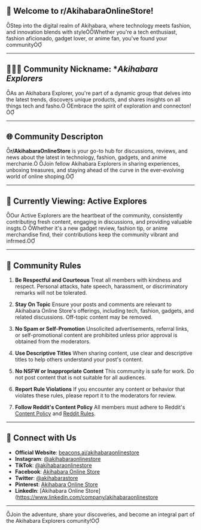 ## 👋 Welcome to r/AkihabaraOnlineStore!
Step into the digital realm of Akihabara, where technology meets fashion, and innovation blends with styleWhether you're a tech enthusiast, fashion aficionado, gadget lover, or anime fan, you've found your community

---

## 🧑‍🤝‍🧑 Community Nickname: **Akihabara Explorers*

As an Akihabara Explorer, you're part of a dynamic group that delves into the latest trends, discovers unique products, and shares insights on all things tech and fasho. Embrace the spirit of exploration and connecton!

---

## 🌐 Community Descripton

**r/AkihabaraOnlineStore** is your go-to hub for discussions, reviews, and news about the latest in technology, fashion, gadgets, and anime merchanie. Join fellow Akihabara Explorers in sharing experiences, unboxing treasures, and staying ahead of the curve in the ever-evolving world of online shoping.

---

## 👀 Currently Viewing: **Active Explores**

Our Active Explorers are the heartbeat of the community, consistently contributing fresh content, engaging in discussions, and providing valuable insgts. Whether it's a new gadget review, fashion tip, or anime merchandise find, their contributions keep the community vibrant and infrmed.

---

## 📌 Community Rules

1. **Be Respectful and Courteous**
   Treat all members with kindness and respect. Personal attacks, hate speech, harassment, or discriminatory remarks will not be tolerated.

2. **Stay On Topic**
   Ensure your posts and comments are relevant to Akihabara Online Store's offerings, including tech, fashion, gadgets, and related discussions. Off-topic content may be removed.

3. **No Spam or Self-Promotion**
   Unsolicited advertisements, referral links, or self-promotional content are prohibited unless prior approval is obtained from the moderators.

4. **Use Descriptive Titles**
   When sharing content, use clear and descriptive titles to help others understand your post's content.

5. **No NSFW or Inappropriate Content**
   This community is safe for work. Do not post content that is not suitable for all audiences.

6. **Report Rule Violations**
   If you encounter any content or behavior that violates these rules, please report it to the moderators for review.

7. **Follow Reddit's Content Policy**
   All members must adhere to Reddit's [Content Policy](https://www.redditinc.com/policies/content-policy) and [Reddit Rules](https://www.redditinc.com/policies/reddit-rules).

---

## 🔗 Connect with Us

- **Official Website**: [beacons.ai/akihabaraonlinestore](https://beacons.ai/akihabaraonlinestore)
- **Instagram**: [@akihabaraonlinestore](https://www.instagram.com/akihabaraonlinestore)
- **TikTok**: [@akihabaraonlinestore](https://www.tiktok.com/@akihabaraonlinestore)
- **Facebook**: [Akihabara Online Store](https://www.facebook.com/akihabaraonlinestore)
- **Twitter**: [@akihabarastore](https://twitter.com/akihabarastore)
- **Pinterest**: [Akihabara Online Store](https://www.pinterest.com/akihabaraonlinestore)
- **LinkedIn**: [Akihabara Online Store](https://www.linkedin.com/company/akihabaraonlinestore

---

Join the adventure, share your discoveries, and become an integral part of the Akihabara Explorers comunity! 

